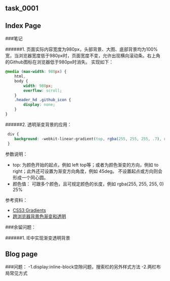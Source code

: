 ## task_0001

## Index Page

###笔记

######1. 页面实际内容宽度为980px，头部背景、大图、底部背景均为100%宽，当浏览器宽度低于980px时，页面宽度不变，允许出现横向滚动条。右上角的Github图标在浏览器低于980px时消失。
实现如下：

```css
@media (max-width: 980px) {
    html,
    body {
        width: 980px;
        overflow: scroll;
    }
    .header_hd .github_icon {
        display: none;
    }
}
```

######2. 透明渐变背景的应用：

```css
 div {
    background: -webkit-linear-gradient(top, rgba(255, 255, 255, .7), rgba(255, 255, 255, .5), rgba(255, 255, 255, 0) 25%);
 }
```

参数说明：<br/>
- top: 为颜色开始的起点，例如 left top等；或者为颜色渐变的方向，例如 to right；此外还可设置为渐变方向角度，例如 45deg。
     不设置起点或方向则会形成一个同心圆。
- 颜色值： 可跟多个颜色，且可规定颜色的长度，例如 rgba(255, 255, 255, 0) 25% 

参考资料：
- <a href="http://www.w3schools.com/css/css3_gradients.asp" target="_blank">CSS3 Gradients</a>
- <a href="http://www.75team.com/archives/174" target="_blank">跨浏览器背景色渐变和透明</a>

###余留问题：

######1. IE中实现渐变透明背景

## Blog page

###问题：
-1.display:inline-block空隙问题，搜索栏的另外样式方法
-2.两栏布局常见方式


